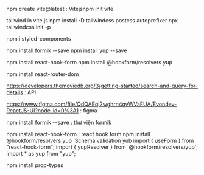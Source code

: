 npm create vite@latest : Vitejsnpm init vite

tailwind in vite.js
npm install -D tailwindcss postcss autoprefixer
npx tailwindcss init -p

npm i styled-components

npm install formik --save
npm install yup --save

npm install react-hook-form
npm install @hookform/resolvers yup

npm install react-router-dom

https://developers.themoviedb.org/3/getting-started/search-and-query-for-details : API

https://www.figma.com/file/QdQAEql2wghrn4qvWVaFUA/Evondev-ReactJS-UI?node-id=0%3A1 : figma

npm install formik --save : thư viện formik

npm install react-hook-form : react hook form
npm install @hookform/resolvers yup :Schema validation yub
import { useForm } from "react-hook-form";
import { yupResolver } from '@hookform/resolvers/yup';
import \* as yup from "yup";

npm install prop-types
